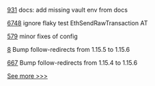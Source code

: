 
[931](https://github.com/hyperledger-labs/open-enterprise-agent/pull/931) docs: add missing vault env from docs

[6748](https://github.com/hyperledger/besu/pull/6748) ignore flaky test EthSendRawTransaction AT

[579](https://github.com/hyperledger-labs/SmartBFT/pull/579) minor fixes of config

[8](https://github.com/hyperledger-labs/solang-playground/pull/8) Bump follow-redirects from 1.15.5 to 1.15.6

[667](https://github.com/hyperledger-labs/fabric-operations-console/pull/667) Bump follow-redirects from 1.15.4 to 1.15.6


[See more >>>](https://start-here.hyperledger.org/pull-requests)
